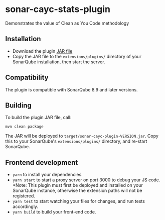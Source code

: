 # sonar-cayc-stats-plugin

Demonstrates the value of Clean as You Code methodology

## Installation
* Download the plugin [JAR file](https://binaries.sonarsource.com/?prefix=Distribution/sonar-cayc-plugin/)
* Copy the JAR file to the `extensions/plugins/` directory of your SonarQube installation, then start the server.

## Compatibility

The plugin is compatible with SonarQube 8.9 and later versions.

## Building

To build the plugin JAR file, call:

```
mvn clean package
```

The JAR will be deployed to `target/sonar-cayc-plugin-VERSION.jar`. Copy this to your SonarQube's `extensions/plugins/` directory, and re-start SonarQube.

## Frontend development

* `yarn` to install your dependencies.
* `yarn start` to start a proxy server on port 3000 to debug your JS code.  
  *Note: This plugin must first be deployed and installed on your SonarQube instance, otherwise the extension paths will not be registered.
* `yarn test` to start watching your files for changes, and run tests accordingly.
* `yarn build` to build your front-end code.
